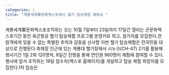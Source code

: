```yaml
---
categories: i
title: "계룡세계軍문화엑스포에서 헬기 탑승체험 해봐요 "
---
```

계룡세계軍문화엑스포조직위는 오는 10월 7일부터 23일까지 17일간 열리는 군문화엑스포기간 동안 육군항공 헬기 탑승체험 프로그램 운영키로 하고, 참가자를 모집한다.관람객에게 잊을 수 없는 특별한 추억과 감동을 선사할 이번 헬기 탑승체험은 전국민을 대상으로 진행된다.축제장 인근에 있는 계룡대 헬기장에서 시누크(CH-47) 2기를 활용해 행사기간 1일 2회 120명씩, 8일간 진행을 통해 연인원 960명이 체험에 참여할 수 있다. 행사에 앞서 조직위는 19일 접수처(엑스포 홈페이지)를 개설하고 탑승 체험 희망자를 모집한다.1차 탑승은